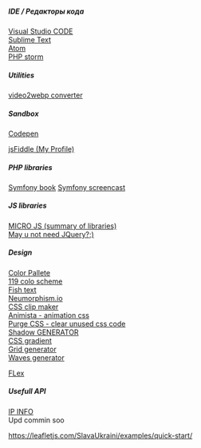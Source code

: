 <h5> IDE / Редакторы кода </h5>
<a href='https://code.visualstudio.com/'> Visual Studio CODE </a><br>
<a href='https://www.sublimetext.com/'> Sublime Text </a><br>
<a href='https://atom.io/'> Atom </a><br>
<a href='https://www.jetbrains.com/phpstorm/'> PHP storm </a><br>


<h5> Utilities </h5>
<a href="https://video2webp.mattj.io/">video2webp converter</a>

<h5> Sandbox </h5>
<a href="https://codepen.io/redcross16">Codepen </a>

<a href="https://jsfiddle.net/user/REDCROSS/fiddles/">jsFiddle (My Profile)</a>

<h5>  PHP libraries </h5> 
<a href='https://symfony.com/doc/current/the-fast-track/en/'>Symfony book</a>
<a href='https://symfonycasts.com/screencast/'>Symfony screencast</a>


<h5>  JS libraries </h5> 

<a href="http://microjs.com">MICRO JS (summary of libraries)</a><br>
<a href="https://youmightnotneedjquery.com/">May u not need JQuery?;)</a>


<h5>  Design </h5> 
<a href="https://www.colorpoint.io/beautiful-color-palettes/">Color Pallete</a><br>
<a href="http://vladimirchernyshov.ru/119-trendovyx-cvetov-dlya-sozdaniya-fantasticheskix-sajtov-na-50-zhivyx-primerax/">119 colo scheme</a><br>
<a href="https://fishtext.ru/index.php">Fish text</a><br>
<a href="https://neumorphism.io/#e0e0e0">Neumorphism.io</a><br>
<a href="https://bennettfeely.com/clippy/">CSS clip maker</a><br>
<a href="https://animista.net/">Animista - animation css</a><br>
<a href="https://purgecss.com/">Purge CSS - clear unused css code</a><br>
<a href="https://shadows.brumm.af/">Shadow GENERATOR</a><br>
<a href="https://cssgradient.io/">CSS gradient</a><br>
<a href="https://cssgrid-generator.netlify.app/">Grid generator</a><br>
<a href="https://getwaves.io/">Waves generator</a><br>

<a href="https://flexbox.malven.co/">FLex</a><br>

<h5>  Usefull API  </h5> 
<a href="https://ipinfo.io/">IP INFO</a><br>
 Upd commin soo


https://leafletjs.com/SlavaUkraini/examples/quick-start/
